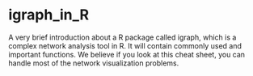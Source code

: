 # igraph_in_R
A very brief introduction about a R package called igraph, which is a complex network analysis tool in R. It will contain commonly used and important functions. We believe if you look at this cheat sheet, you can handle most of the network visualization problems.
